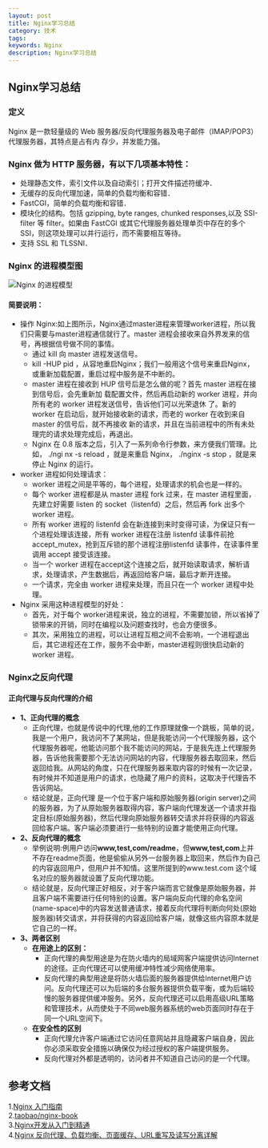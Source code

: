 ```yaml
---
layout: post
title: Nginx学习总结
category: 技术
tags: 
keywords: Nginx
description: Nginx学习总结
---
```

## Nginx学习总结

### 定义
Nginx 是一款轻量级的 Web 服务器/反向代理服务器及电子邮件（IMAP/POP3）代理服务器，其特点是占有内
存少，并发能力强。

### Nginx 做为 HTTP 服务器，有以下几项基本特性：
* 处理静态文件，索引文件以及自动索引；打开文件描述符缓冲．
* 无缓存的反向代理加速，简单的负载均衡和容错．
* FastCGI，简单的负载均衡和容错．
* 模块化的结构。包括 gzipping, byte ranges, chunked responses,以及 SSI-filter 等 filter。如果由 FastCGI 或其它代理服务器处理单页中存在的多个 SSI，则这项处理可以并行运行，而不需要相互等待。
* 支持 SSL 和 TLSSNI．

### Nginx 的进程模型图

![Nginx 的进程模型](http://tengine.taobao.org/book/_images/chapter-2-1.PNG)

#### 简要说明：
- 操作 Nginx:如上图所示，Nginx通过master进程来管理worker进程，所以我们只需要与master进程通信就行了。master 进程会接收来自外界发来的信号，再根据信号做不同的事情。
    - 通过 kill 向 master 进程发送信号。 
    - kill -HUP pid ，从容地重启Nginx；我们一般用这个信号来重启Nginx，或重新加载配置，重启过程中服务是不中断的。
    - master 进程在接收到 HUP 信号后是怎么做的呢？首先 master 进程在接到信号后，会先重新加
载配置文件，然后再启动新的 worker 进程，并向所有老的 worker 进程发送信号，告诉他们可以光荣退休
了。新的 worker 在启动后，就开始接收新的请求，而老的 worker 在收到来自 master 的信号后，就不再接收
新的请求，并且在当前进程中的所有未处理完的请求处理完成后，再退出。
    - Nginx 在 0.8 版本之后，引入了一系列命令行参数，来方便我们管理。比如， ./ngi
nx -s reload ，就是来重启 Nginx， ./nginx -s stop ，就是来停止 Nginx 的运行。
- worker 进程如何处理请求：
    - worker 进程之间是平等的，每个进程，处理请求的机会也是一样的。
    - 每个 worker 进程都是从 master 进程 fork 过来，在 master 进程里面，先建立好需要 listen 的 socket（listenfd）之后，然后再 fork 出多个 worker 进程。
    - 所有 worker 进程的 listenfd 会在新连接到来时变得可读，为保证只有一个进程处理该连接，所有 worker 进程在注册 listenfd 读事件前抢 accept_mutex，抢到互斥锁的那个进程注册listenfd 读事件，在读事件里调用 accept 接受该连接。
    - 当一个 worker 进程在accept这个连接之后，就开始读取请求，解析请求，处理请求，产生数据后，再返回给客户端，最后才断开连接。
    - 一个请求，完全由 worker 进程来处理，而且只在一个 worker 进程中处理。
- Nginx 采用这种进程模型的好处：
    - 首先，对于每个 worker进程来说，独立的进程，不需要加锁，所以省掉了锁带来的开销，同时在编程以及问题查找时，也会方便很多。
    - 其次，采用独立的进程，可以让进程互相之间不会影响，一个进程退出后，其它进程还在工作，服务不会中断，master进程则很快启动新的 worker 进程。

### Nginx之反向代理

#### 正向代理与反向代理的介绍
- **1、正向代理的概念**
    - 正向代理，也就是传说中的代理,他的工作原理就像一个跳板，简单的说，我是一个用户，我访问不了某网站，但是我能访问一个代理服务器，这个代理服务器呢，他能访问那个我不能访问的网站，于是我先连上代理服务器，告诉他我需要那个无法访问网站的内容，代理服务器去取回来，然后返回给我。从网站的角度，只在代理服务器来取内容的时候有一次记录，有时候并不知道是用户的请求，也隐藏了用户的资料，这取决于代理告不告诉网站。
    - 结论就是，正向代理 是一个位于客户端和原始服务器(origin server)之间的服务器，为了从原始服务器取得内容，客户端向代理发送一个请求并指定目标(原始服务器)，然后代理向原始服务器转交请求并将获得的内容返回给客户端。客户端必须要进行一些特别的设置才能使用正向代理。
- **2、反向代理的概念**
    - 举例说明:例用户访问**www,test,com/readme**，但**www,test,com**上并不存在readme页面，他是偷偷从另外一台服务器上取回来，然后作为自己的内容返回用户，但用户并不知情。这里所提到的www.test.com 这个域名对应的服务器就设置了反向代理功能。
    - 结论就是，反向代理正好相反，对于客户端而言它就像是原始服务器，并且客户端不需要进行任何特别的设置。客户端向反向代理的命名空间(name-space)中的内容发送普通请求，接着反向代理将判断向何处(原始服务器)转交请求，并将获得的内容返回给客户端，就像这些内容原本就是它自己的一样。
- **3、两者区别**
    -  **在用途上的区别：**
        -  正向代理的典型用途是为在防火墙内的局域网客户端提供访问Internet的途径。正向代理还可以使用缓冲特性减少网络使用率。
        -  反向代理的典型用途是将防火墙后面的服务器提供给Internet用户访问。反向代理还可以为后端的多台服务器提供负载平衡，或为后端较慢的服务器提供缓冲服务。另外，反向代理还可以启用高级URL策略和管理技术，从而使处于不同web服务器系统的web页面同时存在于同一个URL空间下。
    - **在安全性的区别**
        - 正向代理允许客户端通过它访问任意网站并且隐藏客户端自身，因此你必须采取安全措施以确保仅为经过授权的客户端提供服务。
        - 反向代理对外都是透明的，访问者并不知道自己访问的是一个代理。
		
## 参考文档
1.<a href="http://wiki.jikexueyuan.com/project/nginx/" target="_blank">Nginx 入门指南</a><br> 
2.<a href="https://github.com/taobao/nginx-book" target="_blank">taobao/nginx-book</a><br>
3.<a href="http://tengine.taobao.org/book/index.html" target="_blank">Nginx开发从入门到精通</a><br>
4.<a href="http://freeloda.blog.51cto.com/2033581/1288553" target="_blank">Nginx 反向代理、负载均衡、页面缓存、URL重写及读写分离详解</a><br>
